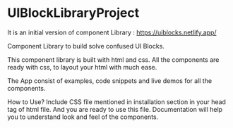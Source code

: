 # UIBlockLibraryProject
It is an initial version of component Library : https://uiblocks.netlify.app/

Component Library to build solve confused UI Blocks.

This component library is built with html and css.  All the components are ready with css, to layout your html with much ease.

The App consist of  examples, code snippets and live demos for all the components.

How to Use?
Include CSS file mentioned in installation section in your head tag of html file. And you are ready to use this file.
Documentation will help you to understand look and feel of the components.
